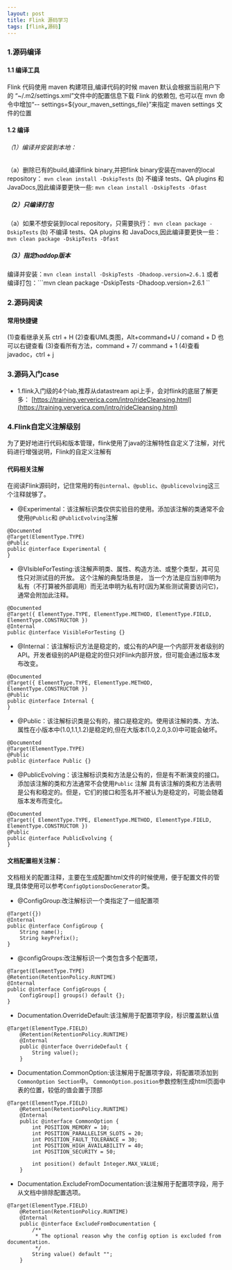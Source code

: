 ```yaml
---
layout: post
title: Flink 源码学习
tags: [flink,源码]
---
```

### 1.源码编译

#### 1.1 编译工具
Flink 代码使用 maven 构建项目,编译代码的时候 maven 默认会根据当前用户下的 “~/.m2/settings.xml”文件中的配置信息下载 Flink 的依赖包,
也可以在 mvn 命令中增加“-- settings=${your_maven_settings_file}”来指定 maven settings 文件的位置
#### 1.2 编译
###### （1）编译并安装到本地：
（a）删除已有的build,编译flink binary,并把flink binary安装在maven的local repository：
```mvn clean install -DskipTests```
 (b) 不编译 tests、QA plugins 和 JavaDocs,因此编译要更快一些:
 ```mvn clean install -DskipTests -Dfast```
##### （2）只编译打包
（a）如果不想安装到local repository，只需要执行：
```mvn clean package -DskipTests```
 (b) 不编译 tests、QA plugins 和 JavaDocs,因此编译要更快一些：
 ```mvn clean package -DskipTests -Dfast```
##### （3）指定haddop版本
编译并安装：```mvn clean install -DskipTests -Dhadoop.version=2.6.1```
 或者
编译打包：```mvn clean package -DskipTests -Dhadoop.version=2.6.1 ``


### 2.源码阅读
#### 常用快捷键
(1)查看继承关系 ctrl + H
(2)查看UML类图，Alt+command+U /  comand + D 也可以右键查看
(3)查看所有方法，command + 7/  command + 1
(4)查看javadoc，ctrl + j

### 3.源码入门case
* 1.flink入门级的4个lab,推荐从datastream api上手，会对flink的底层了解更多：
[https://training.ververica.com/intro/rideCleansing.html](https://training.ververica.com/intro/rideCleansing.html)


### 4.Flink自定义注解级别
为了更好地进行代码和版本管理，flink使用了java的注解特性自定义了注解，对代码进行增强说明，Flink的自定义注解有

#### 代码相关注解
在阅读Flink源码时，记住常用的有`@internal`、`@public`、`@publicevolving`这三个注释就够了。
* @Experimental：该注解标识类仅供实验目的使用。添加该注解的类通常不会使用`@Public`和 `@PublicEvolving`注解
```
@Documented
@Target(ElementType.TYPE)
@Public
public @interface Experimental {
}
```
* @VIsibleForTesting:该注解声明类、属性、构造方法、或整个类型，其可见性只对测试目的开放。 这个注解的典型场景是，
当一个方法是应当别申明为私有（不打算被外部调用）而无法申明为私有时(因为某些测试需要访问它)，通常会附加此注释。
```
@Documented
@Target({ ElementType.TYPE, ElementType.METHOD, ElementType.FIELD, ElementType.CONSTRUCTOR })
@Internal
public @interface VisibleForTesting {}
```


* @Internal：该注解标识方法是稳定的，或公有的API是一个内部开发者级别的API。开发者级别的API是稳定的但只对Flink内部开放，但可能会通过版本发布改变。
```
@Documented
@Target({ ElementType.TYPE, ElementType.METHOD, ElementType.CONSTRUCTOR })
@Public
public @interface Internal {
}
```

* @Public：该注解标识类是公有的，接口是稳定的。使用该注解的类、方法、属性在小版本中(1.0,1.1,1.2)是稳定的,但在大版本(1.0,2.0,3.0)中可能会破坏。
```
@Documented
@Target(ElementType.TYPE)
@Public
public @interface Public {}
```

* @PublicEvolving：该注解标识类和方法是公有的，但是有不断演变的接口。添加该注解的类和方法通常不会使用`Public` 注解
具有该注解的类和方法表明是公有和稳定的。但是，它们的接口和签名并不被认为是稳定的，可能会随着版本发布而变化。
```
@Documented
@Target({ ElementType.TYPE, ElementType.METHOD, ElementType.FIELD, ElementType.CONSTRUCTOR })
@Public
public @interface PublicEvolving {
}
```


#### 文档配置相关注解：
文档相关的配置注释，主要在生成配置html文件的时候使用，便于配置文件的管理,具体使用可以参考`ConfigOptionsDocGenerator`类。
* @ConfigGroup:改注解标识一个类指定了一组配置项
```
@Target({})
@Internal
public @interface ConfigGroup {
	String name();
	String keyPrefix();
}
```
* @configGroups:改注解标识一个类包含多个配置项，
```
@Target(ElementType.TYPE)
@Retention(RetentionPolicy.RUNTIME)
@Internal
public @interface ConfigGroups {
	ConfigGroup[] groups() default {};
}
```
* Documentation.OverrideDefault:该注解用于配置项字段，标识覆盖默认值
```
@Target(ElementType.FIELD)
	@Retention(RetentionPolicy.RUNTIME)
	@Internal
	public @interface OverrideDefault {
		String value();
	}
```
* Documentation.CommonOption:该注解用于配置项字段，将配置项添加到`CommonOption Section`中。 `CommonOption.position`参数控制生成html页面中表的位置，较低的值会置于顶部
```
@Target(ElementType.FIELD)
	@Retention(RetentionPolicy.RUNTIME)
	@Internal
	public @interface CommonOption {
		int POSITION_MEMORY = 10;
		int POSITION_PARALLELISM_SLOTS = 20;
		int POSITION_FAULT_TOLERANCE = 30;
		int POSITION_HIGH_AVAILABILITY = 40;
		int POSITION_SECURITY = 50;

		int position() default Integer.MAX_VALUE;
	}
```
* Documentation.ExcludeFromDocumentation:该注解用于配置项字段，用于从文档中排除配置选项。
```
@Target(ElementType.FIELD)
	@Retention(RetentionPolicy.RUNTIME)
	@Internal
	public @interface ExcludeFromDocumentation {
		/**
		 * The optional reason why the config option is excluded from documentation.
		 */
		String value() default "";
	}
```